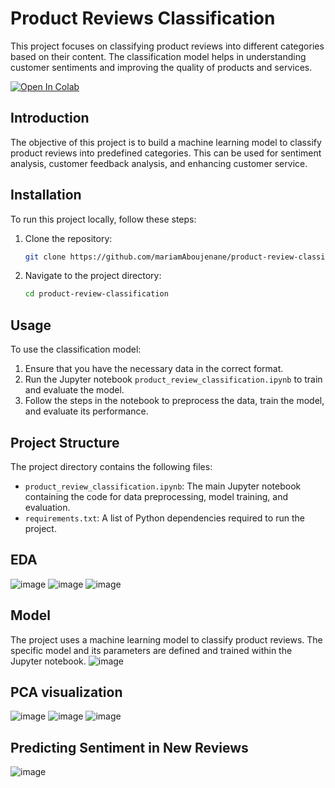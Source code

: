 # Product Reviews Classification

This project focuses on classifying product reviews into different categories based on their content. The classification model helps in understanding customer sentiments and improving the quality of products and services.

<a href="https://colab.research.google.com/github/mariamAboujenane/product-review-classification/blob/main/product_review_classification.ipynb" target="_parent"><img src="https://colab.research.google.com/assets/colab-badge.svg" alt="Open In Colab"/></a>


## Introduction

The objective of this project is to build a machine learning model to classify product reviews into predefined categories. This can be used for sentiment analysis, customer feedback analysis, and enhancing customer service.

## Installation

To run this project locally, follow these steps:

1. Clone the repository:
    ```bash
    git clone https://github.com/mariamAboujenane/product-review-classification.git
    ```

2. Navigate to the project directory:
    ```bash
    cd product-review-classification
    ```


## Usage

To use the classification model:

1. Ensure that you have the necessary data in the correct format.
2. Run the Jupyter notebook `product_review_classification.ipynb` to train and evaluate the model.
3. Follow the steps in the notebook to preprocess the data, train the model, and evaluate its performance.

## Project Structure

The project directory contains the following files:

- `product_review_classification.ipynb`: The main Jupyter notebook containing the code for data preprocessing, model training, and evaluation.
- `requirements.txt`: A list of Python dependencies required to run the project.

## EDA
![image](https://github.com/mariamAboujenane/product-review-classification/assets/106840796/d6863b56-6ea8-4f88-8aa4-695d74ae6142)
![image](https://github.com/mariamAboujenane/product-review-classification/assets/106840796/04854f0f-692d-4dd5-86f9-f7d0ebd4c697)
![image](https://github.com/mariamAboujenane/product-review-classification/assets/106840796/67d0f61f-7a1d-40ef-93bb-5949093b9465)

## Model
The project uses a machine learning model to classify product reviews. The specific model and its parameters are defined and trained within the Jupyter notebook.
![image](https://github.com/mariamAboujenane/product-review-classification/assets/106840796/c5602ec7-277e-4ff2-98c4-fe3e68c2f3ec)

## PCA visualization
![image](https://github.com/mariamAboujenane/product-review-classification/assets/106840796/f0ad7213-3d2d-4d38-87d8-a41c6bdaacbd)
![image](https://github.com/mariamAboujenane/product-review-classification/assets/106840796/208caf77-082c-4aba-8547-7945db5bf8f6)
![image](https://github.com/mariamAboujenane/product-review-classification/assets/106840796/45231549-9176-4f0b-bd15-f5f70e297b3d)

## Predicting Sentiment in New Reviews
![image](https://github.com/mariamAboujenane/product-review-classification/assets/106840796/9dd638c6-efda-4947-be4f-2319cfab4f39)
